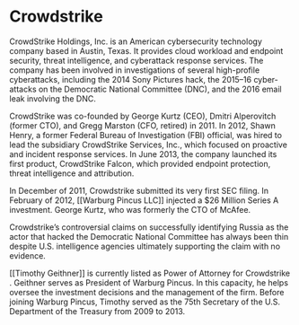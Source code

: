 # Crowdstrike
CrowdStrike Holdings, Inc. is an American cybersecurity technology company based in Austin, Texas. It provides cloud workload and endpoint security, threat intelligence, and cyberattack response services. The company has been involved in investigations of several high-profile cyberattacks, including the 2014 Sony Pictures hack, the 2015–16 cyber-attacks on the Democratic National Committee (DNC), and the 2016 email leak involving the DNC.

CrowdStrike was co-founded by George Kurtz (CEO), Dmitri Alperovitch (former CTO), and Gregg Marston (CFO, retired) in 2011. In 2012, Shawn Henry, a former Federal Bureau of Investigation (FBI) official, was hired to lead the subsidiary CrowdStrike Services, Inc., which focused on proactive and incident response services. In June 2013, the company launched its first product, CrowdStrike Falcon, which provided endpoint protection, threat intelligence and attribution.   

In December of 2011, Crowdstrike submitted its very first SEC filing.  In February of 2012, [[Warburg Pincus LLC]] injected a $26 Million Series A investment. George Kurtz, who was formerly the CTO of McAfee.

Crowdstrike’s controversial claims on successfully identifying Russia as the actor that hacked the Democratic National Committee has always been thin despite U.S. intelligence agencies ultimately supporting the claim with no evidence.     

[[Timothy Geithner]] is currently listed as Power of Attorney for Crowdstrike . Geithner serves as President of Warburg Pincus. In this capacity, he helps oversee the investment decisions and the management of the firm. Before joining Warburg Pincus, Timothy served as the 75th Secretary of the U.S. Department of the Treasury from 2009 to 2013.
